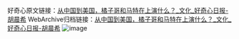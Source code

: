好奇心原文链接：[从中国到美国，橘子哥和马特在上演什么？_文化_好奇心日报-胡晨希](https://www.qdaily.com/articles/9025.html)
WebArchive归档链接：[从中国到美国，橘子哥和马特在上演什么？_文化_好奇心日报-胡晨希](http://web.archive.org/web/20160724044012/http://www.qdaily.com:80/articles/9025.html)
![image](http://ww3.sinaimg.cn/large/007d5XDpgy1g3ve54hjsdj30u0bv17wi)